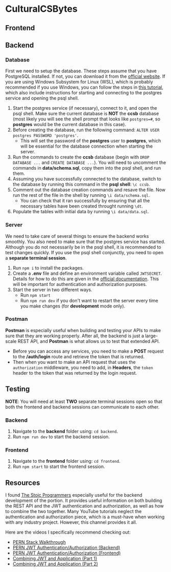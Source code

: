 # CulturalCSBytes

## Frontend

## Backend

### Database
First we need to setup the database. These steps assume that you have PostgreSQL installed. If not, you can download it from the [official website](https://www.postgresql.org/download/). If you are using Windows Subsystem for Linux (WSL), which is probably recommended if you use Windows, you can follow the steps in [this tutorial](https://learn.microsoft.com/en-us/windows/wsl/tutorials/wsl-database), which also include instructions for starting and connecting to the postgres service and opening the psql shell.
1. Start the postgres service (if necessary), connect to it, and open the psql shell. Make sure the current database is **NOT** the **ccsb** database (most likely you will see the shell prompt that looks like `postgres=#`, so **postgres** would be the current database in this case).
2. Before creating the database, run the following command: `ALTER USER postgres PASSWORD 'postgres'`.
    - This will set the password of the **postgres** user to **postgres**, which will be essential for the database connection when starting the server.
2. Run the commands to create the **ccsb** database (begin with `DROP DATABASE ...` and `CREATE DATABASE ...`). You will need to uncomment the commands in **data/schema.sql**, copy them into the psql shell, and run them.
3. Assuming you have successfully connected to the database, switch to the database by running this command in the **psql shell**: `\c ccsb`.
4. Comment out the database creation commands and resave the file. Now run the rest of the file in the shell by running `\i data/schema.sql`.
    - You can check that it ran successfully by ensuring that all the necessary tables have been created throught running `\dt`.
5. Populate the tables with initial data by running `\i data/data.sql`.

### Server
We need to take care of several things to ensure the backend works smoothly. You also need to make sure that the postgres service has started. Although you do not necessarily be in the psql shell, it is recommended to test changes quickly. If you use the psql shell conjunctly, you need to open a **separate terminal session**.
1. Run `npm i` to install the packages.
2. Create a **.env** file and define an environment variable called `JWTSECRET`. Details for how to do this are given in the [official documentation](https://www.npmjs.com/package/dotenv). This will be important for authentication and authorization purposes.
2. Start the server in two different ways.
    - Run `npm start`
    - Run `npm run dev` if you don't want to restart the server every time you make changes (for **development** mode only).

### Postman
**Postman** is especially useful when building and testing your APIs to make sure that they are working properly. After all, the backend is just a large-scale REST API, and **Postman** is what allows us to test that extended API.
- Before you can access any services, you need to make a **POST** request to the **/auth/login** route and retrieve the token that is returned.
- Then when you want to make an API request that uses the `authorization` middleware, you need to add, in **Headers**, the `token` header to the token that was returned by the login request.

## Testing

**NOTE**: You will need at least **TWO** separate terminal sessions open so that both the frontend and backend sessions can communicate to each other.

### Backend
1. Navigate to the **backend** folder using: `cd backend`.
2. Run `npm run dev` to start the backend session.

### Frontend
1. Navigate to the **frontend** folder using: `cd frontend`.
2. Run `npm start` to start the frontend session.

## Resources
I found [The Stoic Programmers](https://www.youtube.com/@TheStoicProgrammers) especially useful for the backend development of the portion. It provides useful information on both building the REST API and the JWT authentication and authorization, as well as how to combine the two together. Many YouTube tutorials neglect the authentication and authorization piece, which is a must-have when working with any industry project. However, this channel provides it all.

Here are the videos I specifically recommend checking out:
- [PERN Stack Walkthrough](https://www.youtube.com/watch?v=ldYcgPKEZC8)
- [PERN JWT Authentication/Authorization (Backend)](https://www.youtube.com/watch?v=7UQBMb8ZpuE)
- [PERN JWT Authentication/Authorization (Frontend)](https://www.youtube.com/watch?v=cjqfF5hyZFg)
- [Combining JWT and Application (Part 1)](https://www.youtube.com/watch?v=l3njf_tU8us)
- [Combining JWT and Application (Part 2)](https://www.youtube.com/watch?v=25kouonvUbg)


